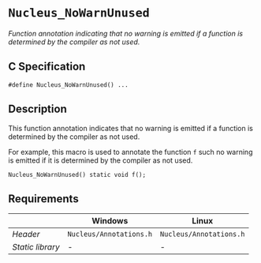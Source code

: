 # `Nucleus_NoWarnUnused`
*Function annotation indicating that no warning is emitted if a function is determined by the compiler as not used.*

## C Specification
```
#define Nucleus_NoWarnUnused() ...
```

## Description
This function annotation indicates that no warning is emitted if a function is determined by the compiler as not used.

For example, this macro is used to annotate the function `f` such no warning is emitted if it is determined by the
compiler as not used.
```
Nucleus_NoWarnUnused() static void f();
```

## Requirements

|                      | Windows                  | Linux                     |
|----------------------|--------------------------|---------------------------|
| *Header*             | `Nucleus/Annotations.h`  | `Nucleus/Annotations.h`   |
| *Static library*     |          -               |           -               |
